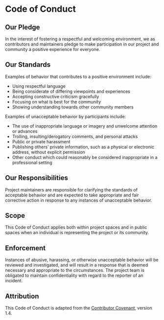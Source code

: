 # Code of Conduct

## Our Pledge

In the interest of fostering a respectful and welcoming environment, we as contributors and maintainers pledge to make participation in our project and community a positive experience for everyone.

## Our Standards

Examples of behavior that contributes to a positive environment include:

- Using respectful language
- Being considerate of differing viewpoints and experiences
- Accepting constructive criticism gracefully
- Focusing on what is best for the community
- Showing understanding towards other community members

Examples of unacceptable behavior by participants include:

- The use of inappropriate language or imagery and unwelcome attention or advances
- Trolling, insulting/derogatory comments, and personal attacks
- Public or private harassment
- Publishing others’ private information, such as a physical or electronic address, without explicit permission
- Other conduct which could reasonably be considered inappropriate in a professional setting

## Our Responsibilities

Project maintainers are responsible for clarifying the standards of acceptable behavior and are expected to take appropriate and fair corrective action in response to any instances of unacceptable behavior.

## Scope

This Code of Conduct applies both within project spaces and in public spaces when an individual is representing the project or its community.

## Enforcement

Instances of abusive, harassing, or otherwise unacceptable behavior will be reviewed and investigated, and will result in a response that is deemed necessary and appropriate to the circumstances. The project team is obligated to maintain confidentiality with regard to the reporter of an incident.

## Attribution

This Code of Conduct is adapted from the [Contributor Covenant](https://www.contributor-covenant.org), version 1.4.
